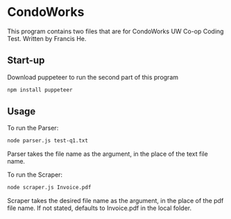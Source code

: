 # CondoWorks

This program contains two files that are for CondoWorks UW Co-op Coding Test.
Written by Francis He.

## Start-up

Download puppeteer to run the second part of this program

```bash
npm install puppeteer
```

## Usage

To run the Parser:

```bash
node parser.js test-q1.txt
```

Parser takes the file name as the argument, in the place of the text file name. 


To run the Scraper:

```bash
node scraper.js Invoice.pdf
```

Scraper takes the desired file name as the argument, in the place of the pdf file name. If not stated, defaults to Invoice.pdf in the local folder. 
